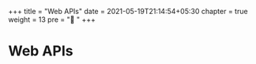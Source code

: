 +++
title = "Web APIs"
date = 2021-05-19T21:14:54+05:30
chapter = true
weight = 13
pre = "🔌 "
+++

# Web APIs